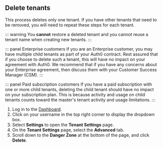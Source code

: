 ## Delete tenants

This process deletes only one tenant. If you have other tenants that need to be removed, you will need to repeat these steps for each tenant.

::: warning
You **cannot** restore a deleted tenant and you cannot reuse a tenant name when creating new tenants. 
:::

::: panel Enterprise customers
If you are an Enterprise customer, you may have multiple child tenants as part of your Auth0 contract. Rest assured that if you choose to delete such a tenant, this will have no impact on your agreement with Auth0. We recommend that if you have any concerns about your Enterprise agreement, then discuss them with your Customer Success Manager (CSM).
:::

::: panel Paid subscription customers
If you have a paid subscription with one or more child tenants, deleting the child tenant should have no impact on your subscription plan. This is because activity and usage on child tenants counts toward the master's tenant activity and usage limitations.
:::

1. Log in to the [Dashboard](${manage_url}).
2. Click on your username in the top right corner to display the dropdown box.
3. Select **Settings** to open the **Tenant Settings** page.
4. On the **Tenant Settings** page, select the **Advanced** tab.
5. Scroll down to the **Danger Zone** at the bottom of the page, and click **Delete**.
